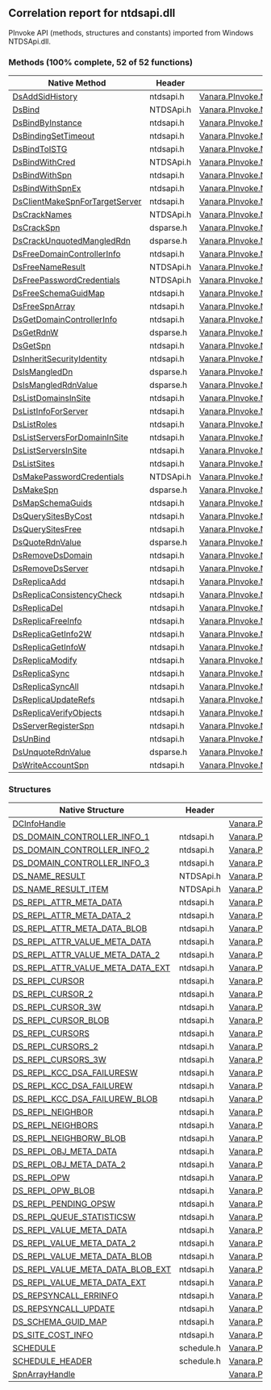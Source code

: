 ## Correlation report for ntdsapi.dll  
PInvoke API (methods, structures and constants) imported from Windows NTDSApi.dll.

### Methods (100% complete, 52 of 52 functions)  
Native Method | Header | Managed Method  
--- | --- | ---  
[DsAddSidHistory](https://www.google.com/search?num=5&q=DsAddSidHistoryA+site%3Adocs.microsoft.com) | ntdsapi.h | [Vanara.PInvoke.NTDSApi.DsAddSidHistory](https://github.com/dahall/Vanara/search?l=C%23&q=DsAddSidHistory)  
[DsBind](https://www.google.com/search?num=5&q=DsBindA+site%3Adocs.microsoft.com) | NTDSApi.h | [Vanara.PInvoke.NTDSApi.DsBind](https://github.com/dahall/Vanara/search?l=C%23&q=DsBind)  
[DsBindByInstance](https://www.google.com/search?num=5&q=DsBindByInstanceA+site%3Adocs.microsoft.com) | ntdsapi.h | [Vanara.PInvoke.NTDSApi.DsBindByInstance](https://github.com/dahall/Vanara/search?l=C%23&q=DsBindByInstance)  
[DsBindingSetTimeout](https://www.google.com/search?num=5&q=DsBindingSetTimeout+site%3Adocs.microsoft.com) | ntdsapi.h | [Vanara.PInvoke.NTDSApi.DsBindingSetTimeout](https://github.com/dahall/Vanara/search?l=C%23&q=DsBindingSetTimeout)  
[DsBindToISTG](https://www.google.com/search?num=5&q=DsBindToISTGA+site%3Adocs.microsoft.com) | ntdsapi.h | [Vanara.PInvoke.NTDSApi.DsBindToISTG](https://github.com/dahall/Vanara/search?l=C%23&q=DsBindToISTG)  
[DsBindWithCred](https://www.google.com/search?num=5&q=DsBindWithCredA+site%3Adocs.microsoft.com) | NTDSApi.h | [Vanara.PInvoke.NTDSApi.DsBindWithCred](https://github.com/dahall/Vanara/search?l=C%23&q=DsBindWithCred)  
[DsBindWithSpn](https://www.google.com/search?num=5&q=DsBindWithSpnA+site%3Adocs.microsoft.com) | ntdsapi.h | [Vanara.PInvoke.NTDSApi.DsBindWithSpn](https://github.com/dahall/Vanara/search?l=C%23&q=DsBindWithSpn)  
[DsBindWithSpnEx](https://www.google.com/search?num=5&q=DsBindWithSpnExA+site%3Adocs.microsoft.com) | ntdsapi.h | [Vanara.PInvoke.NTDSApi.DsBindWithSpnEx](https://github.com/dahall/Vanara/search?l=C%23&q=DsBindWithSpnEx)  
[DsClientMakeSpnForTargetServer](https://www.google.com/search?num=5&q=DsClientMakeSpnForTargetServerA+site%3Adocs.microsoft.com) | ntdsapi.h | [Vanara.PInvoke.NTDSApi.DsClientMakeSpnForTargetServer](https://github.com/dahall/Vanara/search?l=C%23&q=DsClientMakeSpnForTargetServer)  
[DsCrackNames](https://www.google.com/search?num=5&q=DsCrackNamesA+site%3Adocs.microsoft.com) | NTDSApi.h | [Vanara.PInvoke.NTDSApi.DsCrackNames](https://github.com/dahall/Vanara/search?l=C%23&q=DsCrackNames)  
[DsCrackSpn](https://www.google.com/search?num=5&q=DsCrackSpnA+site%3Adocs.microsoft.com) | dsparse.h | [Vanara.PInvoke.NTDSApi.DsCrackSpn](https://github.com/dahall/Vanara/search?l=C%23&q=DsCrackSpn)  
[DsCrackUnquotedMangledRdn](https://www.google.com/search?num=5&q=DsCrackUnquotedMangledRdnA+site%3Adocs.microsoft.com) | dsparse.h | [Vanara.PInvoke.NTDSApi.DsCrackUnquotedMangledRdn](https://github.com/dahall/Vanara/search?l=C%23&q=DsCrackUnquotedMangledRdn)  
[DsFreeDomainControllerInfo](https://www.google.com/search?num=5&q=DsFreeDomainControllerInfoA+site%3Adocs.microsoft.com) | ntdsapi.h | [Vanara.PInvoke.NTDSApi.DsFreeDomainControllerInfo](https://github.com/dahall/Vanara/search?l=C%23&q=DsFreeDomainControllerInfo)  
[DsFreeNameResult](https://www.google.com/search?num=5&q=DsFreeNameResultA+site%3Adocs.microsoft.com) | NTDSApi.h | [Vanara.PInvoke.NTDSApi.DsFreeNameResult](https://github.com/dahall/Vanara/search?l=C%23&q=DsFreeNameResult)  
[DsFreePasswordCredentials](https://www.google.com/search?num=5&q=DsFreePasswordCredentials+site%3Adocs.microsoft.com) | NTDSApi.h | [Vanara.PInvoke.NTDSApi.DsFreePasswordCredentials](https://github.com/dahall/Vanara/search?l=C%23&q=DsFreePasswordCredentials)  
[DsFreeSchemaGuidMap](https://www.google.com/search?num=5&q=DsFreeSchemaGuidMapA+site%3Adocs.microsoft.com) | ntdsapi.h | [Vanara.PInvoke.NTDSApi.DsFreeSchemaGuidMap](https://github.com/dahall/Vanara/search?l=C%23&q=DsFreeSchemaGuidMap)  
[DsFreeSpnArray](https://www.google.com/search?num=5&q=DsFreeSpnArrayA+site%3Adocs.microsoft.com) | ntdsapi.h | [Vanara.PInvoke.NTDSApi.DsFreeSpnArray](https://github.com/dahall/Vanara/search?l=C%23&q=DsFreeSpnArray)  
[DsGetDomainControllerInfo](https://www.google.com/search?num=5&q=DsGetDomainControllerInfoA+site%3Adocs.microsoft.com) | ntdsapi.h | [Vanara.PInvoke.NTDSApi.DsGetDomainControllerInfo](https://github.com/dahall/Vanara/search?l=C%23&q=DsGetDomainControllerInfo)  
[DsGetRdnW](https://www.google.com/search?num=5&q=DsGetRdnW+site%3Adocs.microsoft.com) | dsparse.h | [Vanara.PInvoke.NTDSApi.DsGetRdnW](https://github.com/dahall/Vanara/search?l=C%23&q=DsGetRdnW)  
[DsGetSpn](https://www.google.com/search?num=5&q=DsGetSpnA+site%3Adocs.microsoft.com) | ntdsapi.h | [Vanara.PInvoke.NTDSApi.DsGetSpn](https://github.com/dahall/Vanara/search?l=C%23&q=DsGetSpn)  
[DsInheritSecurityIdentity](https://www.google.com/search?num=5&q=DsInheritSecurityIdentityA+site%3Adocs.microsoft.com) | ntdsapi.h | [Vanara.PInvoke.NTDSApi.DsInheritSecurityIdentity](https://github.com/dahall/Vanara/search?l=C%23&q=DsInheritSecurityIdentity)  
[DsIsMangledDn](https://www.google.com/search?num=5&q=DsIsMangledDnA+site%3Adocs.microsoft.com) | dsparse.h | [Vanara.PInvoke.NTDSApi.DsIsMangledDn](https://github.com/dahall/Vanara/search?l=C%23&q=DsIsMangledDn)  
[DsIsMangledRdnValue](https://www.google.com/search?num=5&q=DsIsMangledRdnValueA+site%3Adocs.microsoft.com) | dsparse.h | [Vanara.PInvoke.NTDSApi.DsIsMangledRdnValue](https://github.com/dahall/Vanara/search?l=C%23&q=DsIsMangledRdnValue)  
[DsListDomainsInSite](https://www.google.com/search?num=5&q=DsListDomainsInSiteA+site%3Adocs.microsoft.com) | ntdsapi.h | [Vanara.PInvoke.NTDSApi.DsListDomainsInSite](https://github.com/dahall/Vanara/search?l=C%23&q=DsListDomainsInSite)  
[DsListInfoForServer](https://www.google.com/search?num=5&q=DsListInfoForServerA+site%3Adocs.microsoft.com) | ntdsapi.h | [Vanara.PInvoke.NTDSApi.DsListInfoForServer](https://github.com/dahall/Vanara/search?l=C%23&q=DsListInfoForServer)  
[DsListRoles](https://www.google.com/search?num=5&q=DsListRolesA+site%3Adocs.microsoft.com) | ntdsapi.h | [Vanara.PInvoke.NTDSApi.DsListRoles](https://github.com/dahall/Vanara/search?l=C%23&q=DsListRoles)  
[DsListServersForDomainInSite](https://www.google.com/search?num=5&q=DsListServersForDomainInSiteA+site%3Adocs.microsoft.com) | ntdsapi.h | [Vanara.PInvoke.NTDSApi.DsListServersForDomainInSite](https://github.com/dahall/Vanara/search?l=C%23&q=DsListServersForDomainInSite)  
[DsListServersInSite](https://www.google.com/search?num=5&q=DsListServersInSiteA+site%3Adocs.microsoft.com) | ntdsapi.h | [Vanara.PInvoke.NTDSApi.DsListServersInSite](https://github.com/dahall/Vanara/search?l=C%23&q=DsListServersInSite)  
[DsListSites](https://www.google.com/search?num=5&q=DsListSitesA+site%3Adocs.microsoft.com) | ntdsapi.h | [Vanara.PInvoke.NTDSApi.DsListSites](https://github.com/dahall/Vanara/search?l=C%23&q=DsListSites)  
[DsMakePasswordCredentials](https://www.google.com/search?num=5&q=DsMakePasswordCredentialsA+site%3Adocs.microsoft.com) | NTDSApi.h | [Vanara.PInvoke.NTDSApi.DsMakePasswordCredentials](https://github.com/dahall/Vanara/search?l=C%23&q=DsMakePasswordCredentials)  
[DsMakeSpn](https://www.google.com/search?num=5&q=DsMakeSpnA+site%3Adocs.microsoft.com) | dsparse.h | [Vanara.PInvoke.NTDSApi.DsMakeSpn](https://github.com/dahall/Vanara/search?l=C%23&q=DsMakeSpn)  
[DsMapSchemaGuids](https://www.google.com/search?num=5&q=DsMapSchemaGuidsA+site%3Adocs.microsoft.com) | ntdsapi.h | [Vanara.PInvoke.NTDSApi.DsMapSchemaGuids](https://github.com/dahall/Vanara/search?l=C%23&q=DsMapSchemaGuids)  
[DsQuerySitesByCost](https://www.google.com/search?num=5&q=DsQuerySitesByCostA+site%3Adocs.microsoft.com) | ntdsapi.h | [Vanara.PInvoke.NTDSApi.DsQuerySitesByCost](https://github.com/dahall/Vanara/search?l=C%23&q=DsQuerySitesByCost)  
[DsQuerySitesFree](https://www.google.com/search?num=5&q=DsQuerySitesFree+site%3Adocs.microsoft.com) | ntdsapi.h | [Vanara.PInvoke.NTDSApi.DsQuerySitesFree](https://github.com/dahall/Vanara/search?l=C%23&q=DsQuerySitesFree)  
[DsQuoteRdnValue](https://www.google.com/search?num=5&q=DsQuoteRdnValueA+site%3Adocs.microsoft.com) | dsparse.h | [Vanara.PInvoke.NTDSApi.DsQuoteRdnValue](https://github.com/dahall/Vanara/search?l=C%23&q=DsQuoteRdnValue)  
[DsRemoveDsDomain](https://www.google.com/search?num=5&q=DsRemoveDsDomainA+site%3Adocs.microsoft.com) | ntdsapi.h | [Vanara.PInvoke.NTDSApi.DsRemoveDsDomain](https://github.com/dahall/Vanara/search?l=C%23&q=DsRemoveDsDomain)  
[DsRemoveDsServer](https://www.google.com/search?num=5&q=DsRemoveDsServerA+site%3Adocs.microsoft.com) | ntdsapi.h | [Vanara.PInvoke.NTDSApi.DsRemoveDsServer](https://github.com/dahall/Vanara/search?l=C%23&q=DsRemoveDsServer)  
[DsReplicaAdd](https://www.google.com/search?num=5&q=DsReplicaAddA+site%3Adocs.microsoft.com) | ntdsapi.h | [Vanara.PInvoke.NTDSApi.DsReplicaAdd](https://github.com/dahall/Vanara/search?l=C%23&q=DsReplicaAdd)  
[DsReplicaConsistencyCheck](https://www.google.com/search?num=5&q=DsReplicaConsistencyCheck+site%3Adocs.microsoft.com) | ntdsapi.h | [Vanara.PInvoke.NTDSApi.DsReplicaConsistencyCheck](https://github.com/dahall/Vanara/search?l=C%23&q=DsReplicaConsistencyCheck)  
[DsReplicaDel](https://www.google.com/search?num=5&q=DsReplicaDelA+site%3Adocs.microsoft.com) | ntdsapi.h | [Vanara.PInvoke.NTDSApi.DsReplicaDel](https://github.com/dahall/Vanara/search?l=C%23&q=DsReplicaDel)  
[DsReplicaFreeInfo](https://www.google.com/search?num=5&q=DsReplicaFreeInfo+site%3Adocs.microsoft.com) | ntdsapi.h | [Vanara.PInvoke.NTDSApi.DsReplicaFreeInfo](https://github.com/dahall/Vanara/search?l=C%23&q=DsReplicaFreeInfo)  
[DsReplicaGetInfo2W](https://www.google.com/search?num=5&q=DsReplicaGetInfo2W+site%3Adocs.microsoft.com) | ntdsapi.h | [Vanara.PInvoke.NTDSApi.DsReplicaGetInfo2W](https://github.com/dahall/Vanara/search?l=C%23&q=DsReplicaGetInfo2W)  
[DsReplicaGetInfoW](https://www.google.com/search?num=5&q=DsReplicaGetInfoW+site%3Adocs.microsoft.com) | ntdsapi.h | [Vanara.PInvoke.NTDSApi.DsReplicaGetInfoW](https://github.com/dahall/Vanara/search?l=C%23&q=DsReplicaGetInfoW)  
[DsReplicaModify](https://www.google.com/search?num=5&q=DsReplicaModifyA+site%3Adocs.microsoft.com) | ntdsapi.h | [Vanara.PInvoke.NTDSApi.DsReplicaModify](https://github.com/dahall/Vanara/search?l=C%23&q=DsReplicaModify)  
[DsReplicaSync](https://www.google.com/search?num=5&q=DsReplicaSyncA+site%3Adocs.microsoft.com) | ntdsapi.h | [Vanara.PInvoke.NTDSApi.DsReplicaSync](https://github.com/dahall/Vanara/search?l=C%23&q=DsReplicaSync)  
[DsReplicaSyncAll](https://www.google.com/search?num=5&q=DsReplicaSyncAllA+site%3Adocs.microsoft.com) | ntdsapi.h | [Vanara.PInvoke.NTDSApi.DsReplicaSyncAll](https://github.com/dahall/Vanara/search?l=C%23&q=DsReplicaSyncAll)  
[DsReplicaUpdateRefs](https://www.google.com/search?num=5&q=DsReplicaUpdateRefsA+site%3Adocs.microsoft.com) | ntdsapi.h | [Vanara.PInvoke.NTDSApi.DsReplicaUpdateRefs](https://github.com/dahall/Vanara/search?l=C%23&q=DsReplicaUpdateRefs)  
[DsReplicaVerifyObjects](https://www.google.com/search?num=5&q=DsReplicaVerifyObjectsA+site%3Adocs.microsoft.com) | ntdsapi.h | [Vanara.PInvoke.NTDSApi.DsReplicaVerifyObjects](https://github.com/dahall/Vanara/search?l=C%23&q=DsReplicaVerifyObjects)  
[DsServerRegisterSpn](https://www.google.com/search?num=5&q=DsServerRegisterSpnA+site%3Adocs.microsoft.com) | ntdsapi.h | [Vanara.PInvoke.NTDSApi.DsServerRegisterSpn](https://github.com/dahall/Vanara/search?l=C%23&q=DsServerRegisterSpn)  
[DsUnBind](https://www.google.com/search?num=5&q=DsUnBindA+site%3Adocs.microsoft.com) | ntdsapi.h | [Vanara.PInvoke.NTDSApi.DsUnBind](https://github.com/dahall/Vanara/search?l=C%23&q=DsUnBind)  
[DsUnquoteRdnValue](https://www.google.com/search?num=5&q=DsUnquoteRdnValueA+site%3Adocs.microsoft.com) | dsparse.h | [Vanara.PInvoke.NTDSApi.DsUnquoteRdnValue](https://github.com/dahall/Vanara/search?l=C%23&q=DsUnquoteRdnValue)  
[DsWriteAccountSpn](https://www.google.com/search?num=5&q=DsWriteAccountSpnA+site%3Adocs.microsoft.com) | ntdsapi.h | [Vanara.PInvoke.NTDSApi.DsWriteAccountSpn](https://github.com/dahall/Vanara/search?l=C%23&q=DsWriteAccountSpn)  
### Structures  
Native Structure | Header | Managed Structure  
--- | --- | ---  
[DCInfoHandle](https://www.google.com/search?num=5&q=DCInfoHandle+site%3Adocs.microsoft.com) |  | [Vanara.PInvoke.NTDSApi.DCInfoHandle](https://github.com/dahall/Vanara/search?l=C%23&q=DCInfoHandle)  
[DS_DOMAIN_CONTROLLER_INFO_1](https://www.google.com/search?num=5&q=DS_DOMAIN_CONTROLLER_INFO_1+site%3Adocs.microsoft.com) | ntdsapi.h | [Vanara.PInvoke.NTDSApi.DS_DOMAIN_CONTROLLER_INFO_1](https://github.com/dahall/Vanara/search?l=C%23&q=DS_DOMAIN_CONTROLLER_INFO_1)  
[DS_DOMAIN_CONTROLLER_INFO_2](https://www.google.com/search?num=5&q=DS_DOMAIN_CONTROLLER_INFO_2+site%3Adocs.microsoft.com) | ntdsapi.h | [Vanara.PInvoke.NTDSApi.DS_DOMAIN_CONTROLLER_INFO_2](https://github.com/dahall/Vanara/search?l=C%23&q=DS_DOMAIN_CONTROLLER_INFO_2)  
[DS_DOMAIN_CONTROLLER_INFO_3](https://www.google.com/search?num=5&q=DS_DOMAIN_CONTROLLER_INFO_3+site%3Adocs.microsoft.com) | ntdsapi.h | [Vanara.PInvoke.NTDSApi.DS_DOMAIN_CONTROLLER_INFO_3](https://github.com/dahall/Vanara/search?l=C%23&q=DS_DOMAIN_CONTROLLER_INFO_3)  
[DS_NAME_RESULT](https://www.google.com/search?num=5&q=DS_NAME_RESULT+site%3Adocs.microsoft.com) | NTDSApi.h | [Vanara.PInvoke.NTDSApi.DS_NAME_RESULT](https://github.com/dahall/Vanara/search?l=C%23&q=DS_NAME_RESULT)  
[DS_NAME_RESULT_ITEM](https://www.google.com/search?num=5&q=DS_NAME_RESULT_ITEM+site%3Adocs.microsoft.com) | NTDSApi.h | [Vanara.PInvoke.NTDSApi.DS_NAME_RESULT_ITEM](https://github.com/dahall/Vanara/search?l=C%23&q=DS_NAME_RESULT_ITEM)  
[DS_REPL_ATTR_META_DATA](https://www.google.com/search?num=5&q=DS_REPL_ATTR_META_DATA+site%3Adocs.microsoft.com) | ntdsapi.h | [Vanara.PInvoke.NTDSApi.DS_REPL_ATTR_META_DATA](https://github.com/dahall/Vanara/search?l=C%23&q=DS_REPL_ATTR_META_DATA)  
[DS_REPL_ATTR_META_DATA_2](https://www.google.com/search?num=5&q=DS_REPL_ATTR_META_DATA_2+site%3Adocs.microsoft.com) | ntdsapi.h | [Vanara.PInvoke.NTDSApi.DS_REPL_ATTR_META_DATA_2](https://github.com/dahall/Vanara/search?l=C%23&q=DS_REPL_ATTR_META_DATA_2)  
[DS_REPL_ATTR_META_DATA_BLOB](https://www.google.com/search?num=5&q=DS_REPL_ATTR_META_DATA_BLOB+site%3Adocs.microsoft.com) | ntdsapi.h | [Vanara.PInvoke.NTDSApi.DS_REPL_ATTR_META_DATA_BLOB](https://github.com/dahall/Vanara/search?l=C%23&q=DS_REPL_ATTR_META_DATA_BLOB)  
[DS_REPL_ATTR_VALUE_META_DATA](https://www.google.com/search?num=5&q=DS_REPL_ATTR_VALUE_META_DATA+site%3Adocs.microsoft.com) | ntdsapi.h | [Vanara.PInvoke.NTDSApi.DS_REPL_ATTR_VALUE_META_DATA](https://github.com/dahall/Vanara/search?l=C%23&q=DS_REPL_ATTR_VALUE_META_DATA)  
[DS_REPL_ATTR_VALUE_META_DATA_2](https://www.google.com/search?num=5&q=DS_REPL_ATTR_VALUE_META_DATA_2+site%3Adocs.microsoft.com) | ntdsapi.h | [Vanara.PInvoke.NTDSApi.DS_REPL_ATTR_VALUE_META_DATA_2](https://github.com/dahall/Vanara/search?l=C%23&q=DS_REPL_ATTR_VALUE_META_DATA_2)  
[DS_REPL_ATTR_VALUE_META_DATA_EXT](https://www.google.com/search?num=5&q=DS_REPL_ATTR_VALUE_META_DATA_EXT+site%3Adocs.microsoft.com) | ntdsapi.h | [Vanara.PInvoke.NTDSApi.DS_REPL_ATTR_VALUE_META_DATA_EXT](https://github.com/dahall/Vanara/search?l=C%23&q=DS_REPL_ATTR_VALUE_META_DATA_EXT)  
[DS_REPL_CURSOR](https://www.google.com/search?num=5&q=DS_REPL_CURSOR+site%3Adocs.microsoft.com) | ntdsapi.h | [Vanara.PInvoke.NTDSApi.DS_REPL_CURSOR](https://github.com/dahall/Vanara/search?l=C%23&q=DS_REPL_CURSOR)  
[DS_REPL_CURSOR_2](https://www.google.com/search?num=5&q=DS_REPL_CURSOR_2+site%3Adocs.microsoft.com) | ntdsapi.h | [Vanara.PInvoke.NTDSApi.DS_REPL_CURSOR_2](https://github.com/dahall/Vanara/search?l=C%23&q=DS_REPL_CURSOR_2)  
[DS_REPL_CURSOR_3W](https://www.google.com/search?num=5&q=DS_REPL_CURSOR_3W+site%3Adocs.microsoft.com) | ntdsapi.h | [Vanara.PInvoke.NTDSApi.DS_REPL_CURSOR_3W](https://github.com/dahall/Vanara/search?l=C%23&q=DS_REPL_CURSOR_3W)  
[DS_REPL_CURSOR_BLOB](https://www.google.com/search?num=5&q=DS_REPL_CURSOR_BLOB+site%3Adocs.microsoft.com) | ntdsapi.h | [Vanara.PInvoke.NTDSApi.DS_REPL_CURSOR_BLOB](https://github.com/dahall/Vanara/search?l=C%23&q=DS_REPL_CURSOR_BLOB)  
[DS_REPL_CURSORS](https://www.google.com/search?num=5&q=DS_REPL_CURSORS+site%3Adocs.microsoft.com) | ntdsapi.h | [Vanara.PInvoke.NTDSApi.DS_REPL_CURSORS](https://github.com/dahall/Vanara/search?l=C%23&q=DS_REPL_CURSORS)  
[DS_REPL_CURSORS_2](https://www.google.com/search?num=5&q=DS_REPL_CURSORS_2+site%3Adocs.microsoft.com) | ntdsapi.h | [Vanara.PInvoke.NTDSApi.DS_REPL_CURSORS_2](https://github.com/dahall/Vanara/search?l=C%23&q=DS_REPL_CURSORS_2)  
[DS_REPL_CURSORS_3W](https://www.google.com/search?num=5&q=DS_REPL_CURSORS_3W+site%3Adocs.microsoft.com) | ntdsapi.h | [Vanara.PInvoke.NTDSApi.DS_REPL_CURSORS_3W](https://github.com/dahall/Vanara/search?l=C%23&q=DS_REPL_CURSORS_3W)  
[DS_REPL_KCC_DSA_FAILURESW](https://www.google.com/search?num=5&q=DS_REPL_KCC_DSA_FAILURESW+site%3Adocs.microsoft.com) | ntdsapi.h | [Vanara.PInvoke.NTDSApi.DS_REPL_KCC_DSA_FAILURESW](https://github.com/dahall/Vanara/search?l=C%23&q=DS_REPL_KCC_DSA_FAILURESW)  
[DS_REPL_KCC_DSA_FAILUREW](https://www.google.com/search?num=5&q=DS_REPL_KCC_DSA_FAILUREW+site%3Adocs.microsoft.com) | ntdsapi.h | [Vanara.PInvoke.NTDSApi.DS_REPL_KCC_DSA_FAILUREW](https://github.com/dahall/Vanara/search?l=C%23&q=DS_REPL_KCC_DSA_FAILUREW)  
[DS_REPL_KCC_DSA_FAILUREW_BLOB](https://www.google.com/search?num=5&q=DS_REPL_KCC_DSA_FAILUREW_BLOB+site%3Adocs.microsoft.com) | ntdsapi.h | [Vanara.PInvoke.NTDSApi.DS_REPL_KCC_DSA_FAILUREW_BLOB](https://github.com/dahall/Vanara/search?l=C%23&q=DS_REPL_KCC_DSA_FAILUREW_BLOB)  
[DS_REPL_NEIGHBOR](https://www.google.com/search?num=5&q=DS_REPL_NEIGHBOR+site%3Adocs.microsoft.com) | ntdsapi.h | [Vanara.PInvoke.NTDSApi.DS_REPL_NEIGHBOR](https://github.com/dahall/Vanara/search?l=C%23&q=DS_REPL_NEIGHBOR)  
[DS_REPL_NEIGHBORS](https://www.google.com/search?num=5&q=DS_REPL_NEIGHBORS+site%3Adocs.microsoft.com) | ntdsapi.h | [Vanara.PInvoke.NTDSApi.DS_REPL_NEIGHBORS](https://github.com/dahall/Vanara/search?l=C%23&q=DS_REPL_NEIGHBORS)  
[DS_REPL_NEIGHBORW_BLOB](https://www.google.com/search?num=5&q=DS_REPL_NEIGHBORW_BLOB+site%3Adocs.microsoft.com) | ntdsapi.h | [Vanara.PInvoke.NTDSApi.DS_REPL_NEIGHBORW_BLOB](https://github.com/dahall/Vanara/search?l=C%23&q=DS_REPL_NEIGHBORW_BLOB)  
[DS_REPL_OBJ_META_DATA](https://www.google.com/search?num=5&q=DS_REPL_OBJ_META_DATA+site%3Adocs.microsoft.com) | ntdsapi.h | [Vanara.PInvoke.NTDSApi.DS_REPL_OBJ_META_DATA](https://github.com/dahall/Vanara/search?l=C%23&q=DS_REPL_OBJ_META_DATA)  
[DS_REPL_OBJ_META_DATA_2](https://www.google.com/search?num=5&q=DS_REPL_OBJ_META_DATA_2+site%3Adocs.microsoft.com) | ntdsapi.h | [Vanara.PInvoke.NTDSApi.DS_REPL_OBJ_META_DATA_2](https://github.com/dahall/Vanara/search?l=C%23&q=DS_REPL_OBJ_META_DATA_2)  
[DS_REPL_OPW](https://www.google.com/search?num=5&q=DS_REPL_OPW+site%3Adocs.microsoft.com) | ntdsapi.h | [Vanara.PInvoke.NTDSApi.DS_REPL_OPW](https://github.com/dahall/Vanara/search?l=C%23&q=DS_REPL_OPW)  
[DS_REPL_OPW_BLOB](https://www.google.com/search?num=5&q=DS_REPL_OPW_BLOB+site%3Adocs.microsoft.com) | ntdsapi.h | [Vanara.PInvoke.NTDSApi.DS_REPL_OPW_BLOB](https://github.com/dahall/Vanara/search?l=C%23&q=DS_REPL_OPW_BLOB)  
[DS_REPL_PENDING_OPSW](https://www.google.com/search?num=5&q=DS_REPL_PENDING_OPSW+site%3Adocs.microsoft.com) | ntdsapi.h | [Vanara.PInvoke.NTDSApi.DS_REPL_PENDING_OPSW](https://github.com/dahall/Vanara/search?l=C%23&q=DS_REPL_PENDING_OPSW)  
[DS_REPL_QUEUE_STATISTICSW](https://www.google.com/search?num=5&q=DS_REPL_QUEUE_STATISTICSW+site%3Adocs.microsoft.com) | ntdsapi.h | [Vanara.PInvoke.NTDSApi.DS_REPL_QUEUE_STATISTICSW](https://github.com/dahall/Vanara/search?l=C%23&q=DS_REPL_QUEUE_STATISTICSW)  
[DS_REPL_VALUE_META_DATA](https://www.google.com/search?num=5&q=DS_REPL_VALUE_META_DATA+site%3Adocs.microsoft.com) | ntdsapi.h | [Vanara.PInvoke.NTDSApi.DS_REPL_VALUE_META_DATA](https://github.com/dahall/Vanara/search?l=C%23&q=DS_REPL_VALUE_META_DATA)  
[DS_REPL_VALUE_META_DATA_2](https://www.google.com/search?num=5&q=DS_REPL_VALUE_META_DATA_2+site%3Adocs.microsoft.com) | ntdsapi.h | [Vanara.PInvoke.NTDSApi.DS_REPL_VALUE_META_DATA_2](https://github.com/dahall/Vanara/search?l=C%23&q=DS_REPL_VALUE_META_DATA_2)  
[DS_REPL_VALUE_META_DATA_BLOB](https://www.google.com/search?num=5&q=DS_REPL_VALUE_META_DATA_BLOB+site%3Adocs.microsoft.com) | ntdsapi.h | [Vanara.PInvoke.NTDSApi.DS_REPL_VALUE_META_DATA_BLOB](https://github.com/dahall/Vanara/search?l=C%23&q=DS_REPL_VALUE_META_DATA_BLOB)  
[DS_REPL_VALUE_META_DATA_BLOB_EXT](https://www.google.com/search?num=5&q=DS_REPL_VALUE_META_DATA_BLOB_EXT+site%3Adocs.microsoft.com) | ntdsapi.h | [Vanara.PInvoke.NTDSApi.DS_REPL_VALUE_META_DATA_BLOB_EXT](https://github.com/dahall/Vanara/search?l=C%23&q=DS_REPL_VALUE_META_DATA_BLOB_EXT)  
[DS_REPL_VALUE_META_DATA_EXT](https://www.google.com/search?num=5&q=DS_REPL_VALUE_META_DATA_EXT+site%3Adocs.microsoft.com) | ntdsapi.h | [Vanara.PInvoke.NTDSApi.DS_REPL_VALUE_META_DATA_EXT](https://github.com/dahall/Vanara/search?l=C%23&q=DS_REPL_VALUE_META_DATA_EXT)  
[DS_REPSYNCALL_ERRINFO](https://www.google.com/search?num=5&q=DS_REPSYNCALL_ERRINFO+site%3Adocs.microsoft.com) | ntdsapi.h | [Vanara.PInvoke.NTDSApi.DS_REPSYNCALL_ERRINFO](https://github.com/dahall/Vanara/search?l=C%23&q=DS_REPSYNCALL_ERRINFO)  
[DS_REPSYNCALL_UPDATE](https://www.google.com/search?num=5&q=DS_REPSYNCALL_UPDATE+site%3Adocs.microsoft.com) | ntdsapi.h | [Vanara.PInvoke.NTDSApi.DS_REPSYNCALL_UPDATE](https://github.com/dahall/Vanara/search?l=C%23&q=DS_REPSYNCALL_UPDATE)  
[DS_SCHEMA_GUID_MAP](https://www.google.com/search?num=5&q=DS_SCHEMA_GUID_MAP+site%3Adocs.microsoft.com) | ntdsapi.h | [Vanara.PInvoke.NTDSApi.DS_SCHEMA_GUID_MAP](https://github.com/dahall/Vanara/search?l=C%23&q=DS_SCHEMA_GUID_MAP)  
[DS_SITE_COST_INFO](https://www.google.com/search?num=5&q=DS_SITE_COST_INFO+site%3Adocs.microsoft.com) | ntdsapi.h | [Vanara.PInvoke.NTDSApi.DS_SITE_COST_INFO](https://github.com/dahall/Vanara/search?l=C%23&q=DS_SITE_COST_INFO)  
[SCHEDULE](https://www.google.com/search?num=5&q=SCHEDULE+site%3Adocs.microsoft.com) | schedule.h | [Vanara.PInvoke.NTDSApi.SCHEDULE](https://github.com/dahall/Vanara/search?l=C%23&q=SCHEDULE)  
[SCHEDULE_HEADER](https://www.google.com/search?num=5&q=SCHEDULE_HEADER+site%3Adocs.microsoft.com) | schedule.h | [Vanara.PInvoke.NTDSApi.SCHEDULE_HEADER](https://github.com/dahall/Vanara/search?l=C%23&q=SCHEDULE_HEADER)  
[SpnArrayHandle](https://www.google.com/search?num=5&q=SpnArrayHandle+site%3Adocs.microsoft.com) |  | [Vanara.PInvoke.NTDSApi.SpnArrayHandle](https://github.com/dahall/Vanara/search?l=C%23&q=SpnArrayHandle)  
